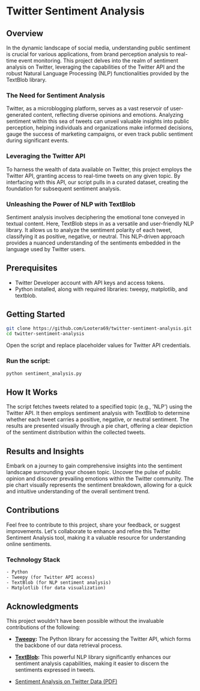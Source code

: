 # Twitter Sentiment Analysis

## Overview

In the dynamic landscape of social media, understanding public sentiment is crucial for various applications, from brand perception analysis to real-time event monitoring. This project delves into the realm of sentiment analysis on Twitter, leveraging the capabilities of the Twitter API and the robust Natural Language Processing (NLP) functionalities provided by the TextBlob library.

### The Need for Sentiment Analysis

Twitter, as a microblogging platform, serves as a vast reservoir of user-generated content, reflecting diverse opinions and emotions. Analyzing sentiment within this sea of tweets can unveil valuable insights into public perception, helping individuals and organizations make informed decisions, gauge the success of marketing campaigns, or even track public sentiment during significant events.

### Leveraging the Twitter API

To harness the wealth of data available on Twitter, this project employs the Twitter API, granting access to real-time tweets on any given topic. By interfacing with this API, our script pulls in a curated dataset, creating the foundation for subsequent sentiment analysis.

### Unleashing the Power of NLP with TextBlob

Sentiment analysis involves deciphering the emotional tone conveyed in textual content. Here, TextBlob steps in as a versatile and user-friendly NLP library. It allows us to analyze the sentiment polarity of each tweet, classifying it as positive, negative, or neutral. This NLP-driven approach provides a nuanced understanding of the sentiments embedded in the language used by Twitter users.

## Prerequisites
- Twitter Developer account with API keys and access tokens.
- Python installed, along with required libraries: tweepy, matplotlib, and textblob.

## Getting Started
```bash
git clone https://github.com/Lootera69/twitter-sentiment-analysis.git
cd twitter-sentiment-analysis
```
Open the script and replace placeholder values for Twitter API credentials.

### Run the script:
```bash
python sentiment_analysis.py
```
## How It Works
The script fetches tweets related to a specified topic (e.g., 'NLP') using the Twitter API. It then employs sentiment analysis with TextBlob to determine whether each tweet carries a positive, negative, or neutral sentiment. The results are presented visually through a pie chart, offering a clear depiction of the sentiment distribution within the collected tweets.

## Results and Insights
Embark on a journey to gain comprehensive insights into the sentiment landscape surrounding your chosen topic. Uncover the pulse of public opinion and discover prevailing emotions within the Twitter community. The pie chart visually represents the sentiment breakdown, allowing for a quick and intuitive understanding of the overall sentiment trend.

## Contributions
Feel free to contribute to this project, share your feedback, or suggest improvements. Let's collaborate to enhance and refine this Twitter Sentiment Analysis tool, making it a valuable resource for understanding online sentiments.

### Technology Stack
```
- Python
- Tweepy (for Twitter API access)
- TextBlob (for NLP sentiment analysis)
- Matplotlib (for data visualization)
```
## Acknowledgments
This project wouldn't have been possible without the invaluable contributions of the following:

- **[Tweepy](https://www.tweepy.org/):** The Python library for accessing the Twitter API, which forms the backbone of our data retrieval process.

- **[TextBlob](https://textblob.readthedocs.io/):** This powerful NLP library significantly enhances our sentiment analysis capabilities, making it easier to discern the sentiments expressed in tweets.


- [Sentiment Analysis on Twitter Data (PDF)](Sentiment%20Analysis%20on%20Twitter%20Data.pdf)


